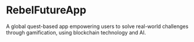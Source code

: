 # RebelFutureApp
A global quest-based app empowering users to solve real-world challenges through gamification, using blockchain technology and AI.

